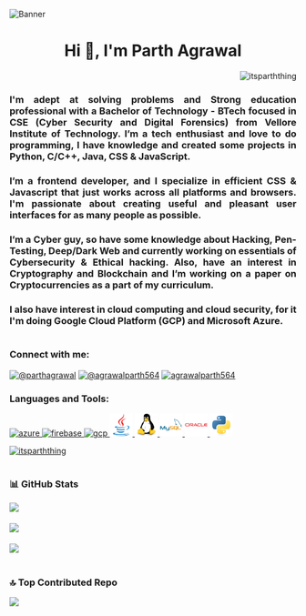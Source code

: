 ![Banner](https://user-images.githubusercontent.com/86774143/235984458-e699e802-74bb-4558-b4bd-fca614d8c10e.png)


<h1 align="center">Hi 👋, I'm Parth Agrawal</h1>

<p align="right"> <img src="https://komarev.com/ghpvc/?username=itsparththing&label=Profile%20views&color=0e75b6&style=flat" alt="itsparththing" /> </p>

<h3 align="justify">I'm adept at solving problems and Strong education professional with a Bachelor of Technology - BTech focused in CSE (Cyber Security and Digital Forensics) from Vellore Institute of Technology. I’m a tech enthusiast and love to do programming, I have knowledge and created some projects in Python, C/C++, Java, CSS & JavaScript.
<p>
<h3 align="justify">I’m a frontend developer, and I specialize in efficient CSS & Javascript that just works across all platforms and browsers. I'm passionate about creating useful and pleasant user interfaces for as many people as possible. 
<p>
<h3 align="justify">I’m a Cyber guy, so have some knowledge about Hacking, Pen-Testing, Deep/Dark Web and currently working on essentials of Cybersecurity & Ethical hacking. Also, have an interest in Cryptography and Blockchain and I’m working on a paper on Cryptocurrencies as a part of my curriculum. 
<p>
<h3 align="justify">I also have interest in cloud computing and cloud security, for it I'm doing Google Cloud Platform (GCP) and Microsoft Azure.</h3>

<h1 align="center">

<h3 align="left">Connect with me:</h3>
<p align="left">
<a href="https://linkedin.com/in/@parthagrawal" target="blank"><img align="center" src="https://raw.githubusercontent.com/rahuldkjain/github-profile-readme-generator/master/src/images/icons/Social/linked-in-alt.svg" alt="@parthagrawal" height="30" width="40" /></a>
<a href="https://medium.com/@agrawalparth564" target="blank"><img align="center" src="https://raw.githubusercontent.com/rahuldkjain/github-profile-readme-generator/master/src/images/icons/Social/medium.svg" alt="@agrawalparth564" height="30" width="40" /></a>
<a href="https://www.leetcode.com/agrawalparth564" target="blank"><img align="center" src="https://raw.githubusercontent.com/rahuldkjain/github-profile-readme-generator/master/src/images/icons/Social/leet-code.svg" alt="agrawalparth564" height="30" width="40" /></a>
</p>

<h3 align="left">Languages and Tools:</h3>
<p align="left"> <a href="https://azure.microsoft.com/en-in/" target="_blank" rel="noreferrer"> <img src="https://www.vectorlogo.zone/logos/microsoft_azure/microsoft_azure-icon.svg" alt="azure" width="40" height="40"/> </a> <a href="https://firebase.google.com/" target="_blank" rel="noreferrer"> <img src="https://www.vectorlogo.zone/logos/firebase/firebase-icon.svg" alt="firebase" width="40" height="40"/> </a> <a href="https://cloud.google.com" target="_blank" rel="noreferrer"> <img src="https://www.vectorlogo.zone/logos/google_cloud/google_cloud-icon.svg" alt="gcp" width="40" height="40"/> </a> <a href="https://www.java.com" target="_blank" rel="noreferrer"> <img src="https://raw.githubusercontent.com/devicons/devicon/master/icons/java/java-original.svg" alt="java" width="40" height="40"/> </a> <a href="https://www.linux.org/" target="_blank" rel="noreferrer"> <img src="https://raw.githubusercontent.com/devicons/devicon/master/icons/linux/linux-original.svg" alt="linux" width="40" height="40"/> </a> <a href="https://www.mysql.com/" target="_blank" rel="noreferrer"> <img src="https://raw.githubusercontent.com/devicons/devicon/master/icons/mysql/mysql-original-wordmark.svg" alt="mysql" width="40" height="40"/> </a> <a href="https://www.oracle.com/" target="_blank" rel="noreferrer"> <img src="https://raw.githubusercontent.com/devicons/devicon/master/icons/oracle/oracle-original.svg" alt="oracle" width="40" height="40"/> </a> <a href="https://www.python.org" target="_blank" rel="noreferrer"> <img src="https://raw.githubusercontent.com/devicons/devicon/master/icons/python/python-original.svg" alt="python" width="40" height="40"/> </a> </p>

<p align="left"> <a href="https://github.com/ryo-ma/github-profile-trophy"><img src="https://github-profile-trophy.vercel.app/?username=itsparththing" alt="itsparththing" /></a> </p>

<h1 align="center">

### 📊 GitHub Stats
![](https://github-readme-stats.vercel.app/api?username=Itsparththing&theme=tokyonight&hide_border=false&include_all_commits=false&count_private=false)<br/><br/>
![](https://github-readme-streak-stats.herokuapp.com/?user=Itsparththing&theme=tokyonight&hide_border=false)<br/><br/>
![](https://github-readme-stats.vercel.app/api/top-langs/?username=Itsparththing&theme=tokyonight&hide_border=false&include_all_commits=false&count_private=false&layout=compact)

<h1 align="center">

### 🔝 Top Contributed Repo
![](https://github-contributor-stats.vercel.app/api?username=Itsparththing&limit=5&theme=tokyonight&combine_all_yearly_contributions=true)

